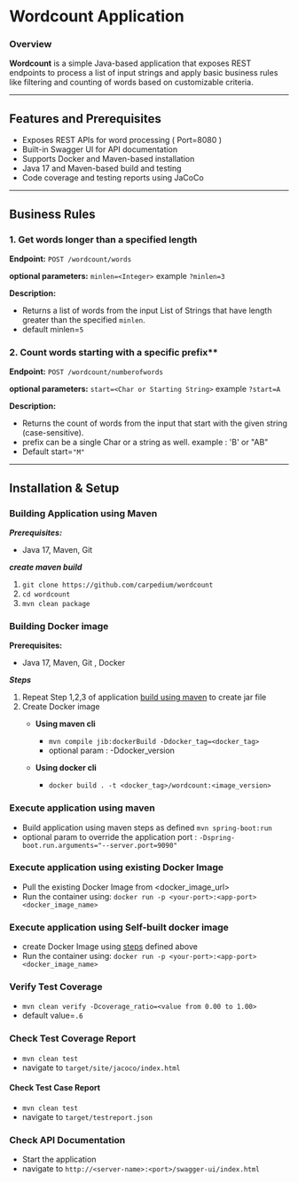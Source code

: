 # Wordcount Application
### Overview
**Wordcount** is a simple Java-based application that exposes REST endpoints to process a list of input strings and apply basic business rules like filtering and counting of words based on customizable criteria.

---
## Features and Prerequisites

- Exposes REST APIs for word processing ( Port=8080 )
- Built-in Swagger UI for API documentation
- Supports Docker and Maven-based installation
- Java 17 and Maven-based build and testing
- Code coverage and testing reports using JaCoCo

---
## Business Rules

### 1. Get words longer than a specified length



   **Endpoint:**   `POST /wordcount/words`  
   
   **optional parameters:**   `minlen=<Integer>` example `?minlen=3`
   
   **Description:**
   - Returns a list of words from the input List of Strings that have length greater than the specified `minlen`.
   - default minlen=` 5 `

                          
### 2. Count words starting with a specific prefix**  

   **Endpoint:**   `POST /wordcount/numberofwords`  
   
   **optional parameters:**   `start=<Char or Starting String>` example `?start=A`
   
   **Description:**
   - Returns the count of words from the input that start with the given string (case-sensitive).
   - prefix can be a single Char or a string as well. example : 'B' or  "AB"
   - Default start=` "M" `

-----

## Installation & Setup 
### Building Application using Maven

***Prerequisites:***
- Java 17, Maven, Git 

***create maven build***
1. `git clone https://github.com/carpedium/wordcount`
2. `cd wordcount`
3. `mvn clean package` 


### Building Docker image
  
**Prerequisites:**
- Java 17, Maven, Git , Docker

***Steps***
1. Repeat Step 1,2,3 of application [build using maven](https://github.com/carpedium/wordcount/edit/main/README.md#building-application-using-maven) to create jar file
2. Create Docker image
    - **Using maven cli**
    
		- `mvn compile jib:dockerBuild -Ddocker_tag=<docker_tag>`
		- optional param : -Ddocker_version
    
    - **Using docker cli**
    
		- `docker build . -t <docker_tag>/wordcount:<image_version>`
    
### Execute application using maven
- Build application using maven steps as defined
`mvn spring-boot:run` 
- optional param to override the application port :
    `-Dspring-boot.run.arguments="--server.port=9090"`
     
       
### Execute application using existing Docker Image
- Pull the existing Docker Image from <docker_image_url>
- Run the container using:  `docker run -p <your-port>:<app-port> <docker_image_name>`

### Execute application using Self-built docker image
- create Docker Image using [steps](https://github.com/carpedium/wordcount/edit/main/README.md#building-docker-image) defined above
- Run the container using:  `docker run -p <your-port>:<app-port> <docker_image_name>`

### Verify Test Coverage 

- `mvn clean verify -Dcoverage_ratio=<value from 0.00 to 1.00>`
- default value=`.6`

### Check Test Coverage Report
- `mvn clean test`
- navigate to `target/site/jacoco/index.html`

#### Check Test Case Report
- `mvn clean test`
- navigate to `target/testreport.json`

### Check API Documentation
- Start the application
- navigate to `http://<server-name>:<port>/swagger-ui/index.html`


